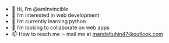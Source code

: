 - 👋 Hi, I’m @amInvincible
- 👀 I’m interested in web development
- 🌱 I’m currently learning python
- 💞️ I’m looking to collaborate on web apps
- 📫 How to reach me :- mail me at mandaltuhin47@outlook.com

<!---
amInvincible/amInvincible is a ✨ special ✨ repository because its `README.md` (this file) appears on your GitHub profile.
You can click the Preview link to take a look at your changes.
--->
